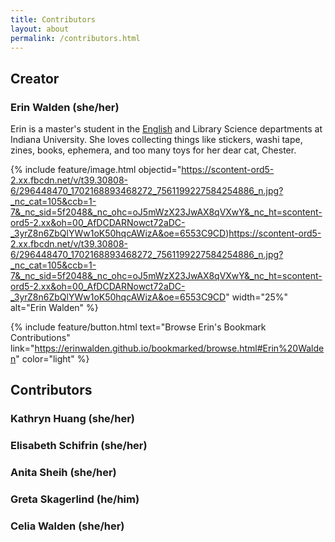 ```yaml
---
title: Contributors
layout: about
permalink: /contributors.html
---
```

## Creator

### Erin Walden (she/her)
Erin is a master's student in the [English](https://english.indiana.edu/about/graduate-students/index.html) and Library Science departments at Indiana University. She loves collecting things like stickers, washi tape, zines, books, ephemera, and too many toys for her dear cat, Chester.

{% include feature/image.html objectid="https://scontent-ord5-2.xx.fbcdn.net/v/t39.30808-6/296448470_1702168893468272_7561199227584254886_n.jpg?_nc_cat=105&ccb=1-7&_nc_sid=5f2048&_nc_ohc=oJ5mWzX23JwAX8qVXwY&_nc_ht=scontent-ord5-2.xx&oh=00_AfDCDARNowct72aDC-_3yrZ8n6ZbQlYWw1oK50hqcAWizA&oe=6553C9CD)https://scontent-ord5-2.xx.fbcdn.net/v/t39.30808-6/296448470_1702168893468272_7561199227584254886_n.jpg?_nc_cat=105&ccb=1-7&_nc_sid=5f2048&_nc_ohc=oJ5mWzX23JwAX8qVXwY&_nc_ht=scontent-ord5-2.xx&oh=00_AfDCDARNowct72aDC-_3yrZ8n6ZbQlYWw1oK50hqcAWizA&oe=6553C9CD" width="25%" alt="Erin Walden" %}

{% include feature/button.html text="Browse Erin's Bookmark Contributions" link="https://erinwalden.github.io/bookmarked/browse.html#Erin%20Walden" color="light" %}

## Contributors

### Kathryn Huang (she/her)

### Elisabeth Schifrin (she/her)

### Anita Sheih (she/her)

### Greta Skagerlind (he/him)

### Celia Walden (she/her)
